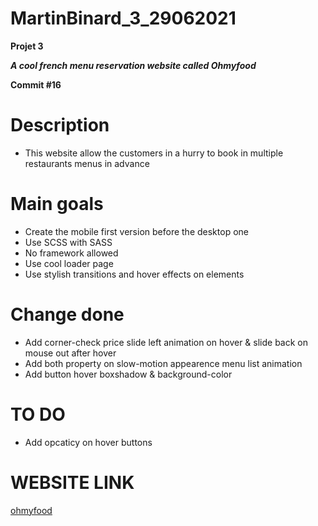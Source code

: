 # MartinBinard_3_29062021
**Projet 3**

***A cool french menu reservation website called Ohmyfood***

**Commit #16**

# Description

* This website allow the customers in a hurry to book in multiple restaurants menus in advance

# Main goals

* Create the mobile first version before the desktop one
* Use SCSS with SASS
* No framework allowed
* Use cool loader page
* Use stylish transitions and hover effects on elements

# Change done

* Add corner-check price slide left animation on hover & slide back on mouse out after hover
* Add both property on slow-motion appearence menu list animation
* Add button hover boxshadow & background-color

# TO DO

* Add opcaticy on hover buttons

# WEBSITE LINK

[ohmyfood](https://martinbinard.github.io/MartinBinard_3_29062021/)